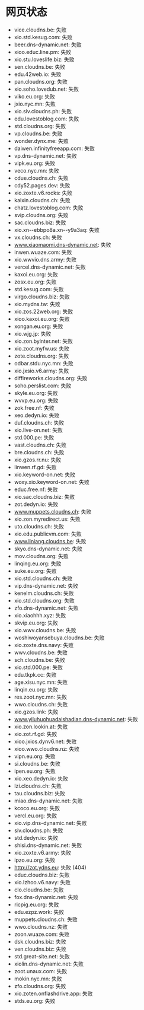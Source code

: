 # 网页状态
- vice.cloudns.be: 失败
- xio.std.kesug.com: 失败
- beer.dns-dynamic.net: 失败
- xioo.educ.line.pm: 失败
- xio.stu.loveslife.biz: 失败
- sen.cloudns.be: 失败
- edu.42web.io: 失败
- pan.cloudns.org: 失败
- xio.soho.lovedub.net: 失败
- viko.eu.org: 失败
- jxio.nyc.mn: 失败
- xio.siv.cloudns.ph: 失败
- edu.lovestoblog.com: 失败
- std.cloudns.org: 失败
- vp.cloudns.be: 失败
- wonder.dynx.me: 失败
- daiwen.infinityfreeapp.com: 失败
- vp.dns-dynamic.net: 失败
- vipk.eu.org: 失败
- veco.nyc.mn: 失败
- cdue.cloudns.ch: 失败
- cdy52.pages.dev: 失败
- xio.zoxte.v6.rocks: 失败
- kaixin.cloudns.ch: 失败
- chatz.lovestoblog.com: 失败
- svip.cloudns.org: 失败
- sac.cloudns.biz: 失败
- xio.xn--ebbpo8a.xn--y9a3aq: 失败
- vx.cloudns.ch: 失败
- www.xiaomaomi.dns-dynamic.net: 失败
- inwen.wuaze.com: 失败
- xio.wwvio.dns.army: 失败
- vercel.dns-dynamic.net: 失败
- kaxoi.eu.org: 失败
- zosx.eu.org: 失败
- std.kesug.com: 失败
- virgo.cloudns.biz: 失败
- xio.mydns.tw: 失败
- xio.zos.22web.org: 失败
- xioo.kaxoi.eu.org: 失败
- xongan.eu.org: 失败
- xio.wjg.jp: 失败
- xio.zon.byinter.net: 失败
- xio.zoot.myfw.us: 失败
- zote.cloudns.org: 失败
- odbar.stdu.nyc.mn: 失败
- xio.jxsio.v6.army: 失败
- diffireworks.cloudns.org: 失败
- soho.perslist.com: 失败
- skyle.eu.org: 失败
- wvvp.eu.org: 失败
- zok.free.nf: 失败
- xeo.dedyn.io: 失败
- duf.cloudns.ch: 失败
- xio.live-on.net: 失败
- std.000.pe: 失败
- vast.cloudns.ch: 失败
- bre.cloudns.ch: 失败
- xio.gzos.rr.nu: 失败
- linwen.rf.gd: 失败
- xio.keyword-on.net: 失败
- woxy.xio.keyword-on.net: 失败
- educ.free.nf: 失败
- xio.sac.cloudns.biz: 失败
- zot.dedyn.io: 失败
- www.muppets.cloudns.ch: 失败
- xio.zon.myredirect.us: 失败
- uto.cloudns.ch: 失败
- xio.edu.publicvm.com: 失败
- www.liniang.cloudns.be: 失败
- skyo.dns-dynamic.net: 失败
- mov.cloudns.org: 失败
- linqing.eu.org: 失败
- suke.eu.org: 失败
- xio.std.cloudns.ch: 失败
- vip.dns-dynamic.net: 失败
- kenelm.cloudns.ch: 失败
- xio.std.cloudns.org: 失败
- zfo.dns-dynamic.net: 失败
- xio.xiaohhh.xyz: 失败
- skvip.eu.org: 失败
- xio.wwv.cloudns.be: 失败
- woshiwoyansebuya.cloudns.be: 失败
- xio.zoxte.dns.navy: 失败
- wwv.cloudns.be: 失败
- sch.cloudns.be: 失败
- xio.std.000.pe: 失败
- edu.tkpk.cc: 失败
- age.xisu.nyc.mn: 失败
- linqin.eu.org: 失败
- res.zoot.nyc.mn: 失败
- wwo.cloudns.ch: 失败
- xio.gzos.link: 失败
- www.yiluhuohuadaishadian.dns-dynamic.net: 失败
- xio.zon.lookin.at: 失败
- xio.zot.rf.gd: 失败
- xioo.jxios.dynv6.net: 失败
- xioo.wwo.cloudns.nz: 失败
- vipn.eu.org: 失败
- si.cloudns.be: 失败
- ipen.eu.org: 失败
- xio.xeo.dedyn.io: 失败
- lzi.cloudns.ch: 失败
- tau.cloudns.biz: 失败
- miao.dns-dynamic.net: 失败
- kcoco.eu.org: 失败
- vercl.eu.org: 失败
- xio.vip.dns-dynamic.net: 失败
- siv.cloudns.ph: 失败
- std.dedyn.io: 失败
- shisi.dns-dynamic.net: 失败
- xio.zoxte.v6.army: 失败
- ipzo.eu.org: 失败
- http://zot.ydns.eu: 失败 (404)
- educ.cloudns.biz: 失败
- xio.lzhoo.v6.navy: 失败
- clo.cloudns.be: 失败
- fox.dns-dynamic.net: 失败
- ricpig.eu.org: 失败
- edu.ezpz.work: 失败
- muppets.cloudns.ch: 失败
- wwo.cloudns.nz: 失败
- zoon.wuaze.com: 失败
- dsk.cloudns.biz: 失败
- ven.cloudns.biz: 失败
- std.great-site.net: 失败
- xiolin.dns-dynamic.net: 失败
- zoot.unaux.com: 失败
- mokin.nyc.mn: 失败
- zfo.cloudns.org: 失败
- xio.zoten.onflashdrive.app: 失败
- stds.eu.org: 失败
